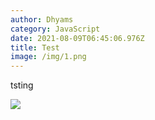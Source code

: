 ```yaml
---
author: Dhyams
category: JavaScript
date: 2021-08-09T06:45:06.976Z
title: Test
image: /img/1.png
---
```

tsting



![](/img/lumen-2-.jpeg)